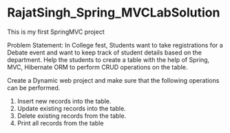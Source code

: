 # RajatSingh_Spring_MVCLabSolution
This is my first SpringMVC project

Problem Statement:
In College fest, Students want to take registrations for a Debate event and want to keep track of 
student details based on the department. Help the students to create a table with the help of 
Spring, MVC, Hibernate ORM to perform CRUD operations on the table.

Create a Dynamic web project and make sure that the following operations can be performed.
1. Insert new records into the table.
2. Update existing records into the table.
3. Delete existing records from the table.
4. Print all records from the table
